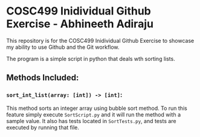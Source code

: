 # COSC499 Inidividual Github Exercise - Abhineeth Adiraju
This repository is for the COSC499 Inidividual Github Exercise to showcase my ability to use Github and the Git workflow.

The program is a simple script in python that deals wth sorting lists.

## Methods Included:
### `sort_int_list(array: [int]) -> [int]`:
This method sorts an integer array using bubble sort method. To run this feature simply execute `SortScript.py` and it will run the method with a sample value.
It also has tests located in `SortTests.py`, and tests are executed by running that file.

